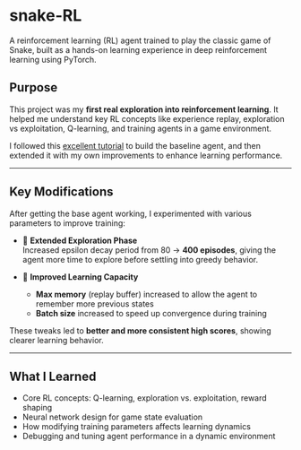 # snake-RL

A reinforcement learning (RL) agent trained to play the classic game of Snake, built as a hands-on learning experience in deep reinforcement learning using PyTorch.

## Purpose

This project was my **first real exploration into reinforcement learning**. It helped me understand key RL concepts like experience replay, exploration vs exploitation, Q-learning, and training agents in a game environment.

I followed this [excellent tutorial](https://www.youtube.com/watch?v=L8ypSXwyBds&t=1054s) to build the baseline agent, and then extended it with my own improvements to enhance learning performance.

---

## Key Modifications

After getting the base agent working, I experimented with various parameters to improve training:

- 🔄 **Extended Exploration Phase**  
  Increased epsilon decay period from 80 → **400 episodes**, giving the agent more time to explore before settling into greedy behavior.

- 🧠 **Improved Learning Capacity**
  - **Max memory** (replay buffer) increased to allow the agent to remember more previous states
  - **Batch size** increased to speed up convergence during training

These tweaks led to **better and more consistent high scores**, showing clearer learning behavior.

---

## What I Learned

- Core RL concepts: Q-learning, exploration vs. exploitation, reward shaping
- Neural network design for game state evaluation
- How modifying training parameters affects learning dynamics
- Debugging and tuning agent performance in a dynamic environment